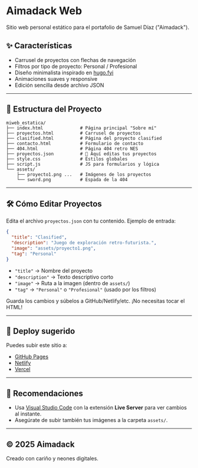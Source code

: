 # Aimadack Web

Sitio web personal estático para el portafolio de Samuel Díaz ("Aimadack").

## ✨ Características

- Carrusel de proyectos con flechas de navegación
- Filtros por tipo de proyecto: Personal / Profesional
- Diseño minimalista inspirado en [hugo.fyi](https://hugo.fyi)
- Animaciones suaves y responsive
- Edición sencilla desde archivo JSON

---

## 📁 Estructura del Proyecto

```
miweb_estatica/
├── index.html              # Página principal "Sobre mí"
├── proyectos.html          # Carrusel de proyectos
├── clasified.html          # Página del proyecto clasified
├── contacto.html           # Formulario de contacto
├── 404.html                # Página 404 retro NES
├── proyectos.json          # 📌 Aquí editas tus proyectos
├── style.css               # Estilos globales
├── script.js               # JS para formularios y lógica
└── assets/
    ├── proyecto1.png ...   # Imágenes de los proyectos
    └── sword.png           # Espada de la 404
```

---

## 🛠️ Cómo Editar Proyectos

Edita el archivo `proyectos.json` con tu contenido. Ejemplo de entrada:

```json
{
  "title": "Clasified",
  "description": "Juego de exploración retro-futurista.",
  "image": "assets/proyecto1.png",
  "tag": "Personal"
}
```

- `"title"` → Nombre del proyecto
- `"description"` → Texto descriptivo corto
- `"image"` → Ruta a la imagen (dentro de `assets/`)
- `"tag"` → `"Personal"` o `"Profesional"` (usado por los filtros)

Guarda los cambios y súbelos a GitHub/Netlify/etc. ¡No necesitas tocar el HTML!

---

## 🚀 Deploy sugerido

Puedes subir este sitio a:

- [GitHub Pages](https://pages.github.com/)
- [Netlify](https://netlify.com/)
- [Vercel](https://vercel.com/)

---

## 📌 Recomendaciones

- Usa [Visual Studio Code](https://code.visualstudio.com/) con la extensión **Live Server** para ver cambios al instante.
- Asegúrate de subir también tus imágenes a la carpeta `assets/`.

---

## © 2025 Aimadack
Creado con cariño y neones digitales.
